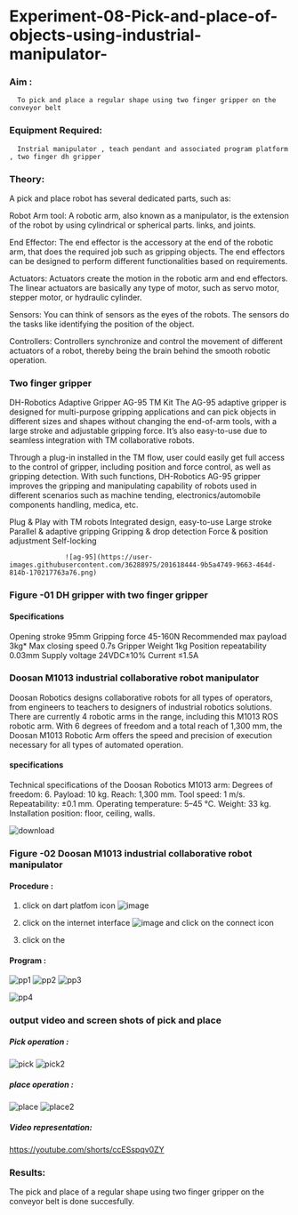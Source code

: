 # Experiment-08-Pick-and-place-of-objects-using-industrial-manipulator-

### Aim :
      To pick and place a regular shape using two finger gripper on the conveyor belt 
### Equipment Required: 
      Instrial manipulator , teach pendant and associated program platform , two finger dh gripper 
      
### Theory: 

A pick and place robot has several dedicated parts, such as:

Robot Arm tool: A robotic arm, also known as a manipulator, is the extension of the robot by using cylindrical or spherical parts. links, and joints.

End Effector: The end effector is the accessory at the end of the robotic arm, that does the required job such as gripping objects. The end effectors can be designed to perform different functionalities based on requirements.

Actuators: Actuators create the motion in the robotic arm and end effectors. The linear actuators are basically any type of motor, such as servo motor, stepper motor, or hydraulic cylinder.

Sensors: You can think of sensors as the eyes of the robots. The sensors do the tasks like identifying the position of the object.

Controllers: Controllers synchronize and control the movement of different actuators of a robot, thereby being the brain behind the smooth robotic operation.


### Two finger gripper 

DH-Robotics
Adaptive Gripper AG-95 TM Kit
The AG-95 adaptive gripper is designed for multi-purpose gripping applications and can pick objects in different sizes and shapes without changing the end-of-arm tools, with a large stroke and adjustable gripping force. It’s also easy-to-use due to seamless integration with TM collaborative robots.

Through a plug-in installed in the TM flow, user could easily get full access to the control of gripper, including position and force control, as well as gripping detection. With such functions, DH-Robotics AG-95 gripper improves the gripping and manipulating capability of robots used in different scenarios such as machine tending, electronics/automobile components handling, medica, etc.

Plug & Play with TM robots
Integrated design, easy-to-use
Large stroke
Parallel & adaptive gripping
Gripping & drop detection
Force & position adjustment
Self-locking

                  ![ag-95](https://user-images.githubusercontent.com/36288975/201618444-9b5a4749-9663-464d-814b-170217763a76.png)
### Figure -01 DH gripper with two finger gripper 

#### Specifications

Opening stroke	95mm
Gripping force 	45-160N
Recommended max payload	3kg*
Max closing speed	0.7s
Gripper Weight	1kg
Position repeatability	0.03mm
Supply voltage	24VDC±10%
Current	≤1.5A



### Doosan M1013 industrial collaborative robot manipulator 
Doosan Robotics designs collaborative robots for all types of operators, from engineers to teachers to designers of industrial robotics solutions. There are currently 4 robotic arms in the range, including this M1013 ROS robotic arm. With 6 degrees of freedom and a total reach of 1,300 mm, the Doosan M1013 Robotic Arm offers the speed and precision of execution necessary for all types of automated operation.

#### specifications 
Technical specifications of the Doosan Robotics M1013 arm:
Degrees of freedom: 6.
Payload: 10 kg.
Reach: 1,300 mm.
Tool speed: 1 m/s.
Repeatability: ±0.1 mm.
Operating temperature: 5–45 °C.
Weight: 33 kg.
Installation position: floor, ceiling, walls.



![download](https://user-images.githubusercontent.com/36288975/201624230-89cc83ff-cecd-49ea-84c6-c67066e9d157.jpg)

### Figure -02 Doosan M1013 industrial collaborative robot manipulator 

#### Procedure : 

1. click on dart platfom icon ![image](https://user-images.githubusercontent.com/36288975/201621038-f1248586-5c20-40fd-8a74-68c7d8b44939.png)
2. click on the internet interface 
![image](https://user-images.githubusercontent.com/36288975/201621235-3b8b46a9-3c19-4207-9ea2-6a7954eb6135.png)
and click on the connect icon 

3. click on the 



#### Program :
![pp1](https://github.com/Sajetha13/Experiment-08-Pick-and-place-of-objects-using-industrial-manipulator-/assets/138849316/8e79cda1-438f-4b5f-9fb3-b07df8d74aea)
![pp2](https://github.com/Sajetha13/Experiment-08-Pick-and-place-of-objects-using-industrial-manipulator-/assets/138849316/20e67a04-99b5-4433-ae1c-32206f95f19a)
![pp3](https://github.com/Sajetha13/Experiment-08-Pick-and-place-of-objects-using-industrial-manipulator-/assets/138849316/9b140abd-721c-4a80-a9b4-410d9a414c19)

![pp4](https://github.com/Sajetha13/Experiment-08-Pick-and-place-of-objects-using-industrial-manipulator-/assets/138849316/97aa493e-5259-4398-9d03-9c380b8f4fc0)















### output video and screen shots of pick and place 
##### Pick operation :
![pick](https://github.com/Sajetha13/Experiment-08-Pick-and-place-of-objects-using-industrial-manipulator-/assets/138849316/8fdcedec-ae76-460b-83fb-98c0bd49b261)
![pick2](https://github.com/Sajetha13/Experiment-08-Pick-and-place-of-objects-using-industrial-manipulator-/assets/138849316/4823dcdf-48a6-4c6c-af4a-1c420908c9e1)

##### place operation :
![place](https://github.com/Sajetha13/Experiment-08-Pick-and-place-of-objects-using-industrial-manipulator-/assets/138849316/a48ee947-a455-4953-8fcd-b44137d434f3)
![place2](https://github.com/Sajetha13/Experiment-08-Pick-and-place-of-objects-using-industrial-manipulator-/assets/138849316/3fb99e7e-3ebf-4671-aac4-7ca87f30d253)


##### Video representation:
https://youtube.com/shorts/ccESspqv0ZY




### Results: 
The  pick and place of a regular shape using two finger gripper on the conveyor belt is done succesfully.





